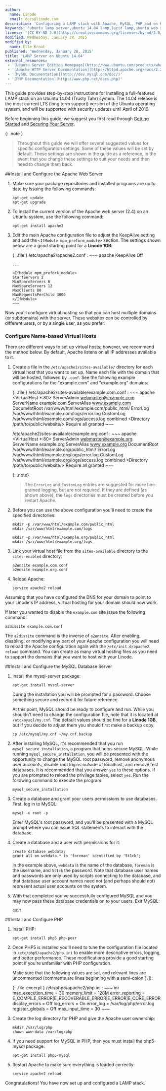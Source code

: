 ```yaml
---
author:
  name: Linode
  email: docs@linode.com
description: 'Configuring a LAMP stack with Apache, MySQL, PHP and on Ubuntu 14.04 (Trusty Tahr).'
keywords: 'ubuntu lamp server,ubuntu 14.04 lamp,lucid lamp,ubuntu web server,ubuntu lucid'
license: '[CC BY-ND 3.0](http://creativecommons.org/licenses/by-nd/3.0/us/)'
modified: Wednesday, January 28, 2015
modified_by:
  name: Elle Krout
published: 'Wednesday, January 28, 2015'
title: 'LAMP Server on Ubuntu 14.04'
external_resources:
 - '[Ubuntu Server Edition Homepage](http://www.ubuntu.com/products/whatisubuntu/serveredition)'
 - '[Apache HTTP Server Documentation](http://httpd.apache.org/docs/2.2/)'
 - '[MySQL Documentation](http://dev.mysql.com/doc/)'
 - '[PHP Documentation](http://www.php.net/docs.php)'
---
```


This guide provides step-by-step instructions for installing a full-featured LAMP stack on an Ubuntu 14.04 (Trusty Tahr) system. The 14.04 release is the most current LTS (long term support) version of the Ubuntu operating system, and will be supported with security updates until April of 2019.

Before beginning this guide, we suggest you first read through [Getting Started](/docs/getting-started) and [Securing Your Server](/docs/security/securing-your-server/).

 {: .note }
>
> Throughout this guide we will offer several suggested values for specific configuration settings. Some of these values will be set by default. These settings are shown in the guide as a reference, in the event that you change these settings to suit your needs and then need to change them back.

##Install and Configure the Apache Web Server

1.  Make sure your package repositories and installed programs are up to date by issuing the following commands:

        apt-get update
        apt-get upgrade

2.  To install the current version of the Apache web server (2.4) on an Ubuntu system, use the following command:

        apt-get install apache2

3.  Edit the main Apache configuration file to adjust the KeepAlive setting and add the `<IfModule mpm_preform_module>` section. The settings shown below are a good starting point for a **Linode 1GB**:

    {: .file }
    /etc/apache2/apache2.conf
    :   ~~~ apache
        KeepAlive Off

        ...

        <IfModule mpm_prefork_module>
        StartServers 2
        MinSpareServers 6
        MaxSpareServers 12
        MaxClients 80
        MaxRequestsPerChild 3000
        </IfModule>
        ~~~

Now you'll configure virtual hosting so that you can host multiple domains (or subdomains) with the server. These websites can be controlled by different users, or by a single user, as you prefer.

### Configure Name-based Virtual Hosts

There are different ways to set up virtual hosts; however, we recommend the method below. By default, Apache listens on all IP addresses available to it.

1.  Create a file in the `/etc/apache2/sites-available/` directory for each virtual host that you want to set up. Name each file with the domain that will be hosted, followed by `.conf`. See the following example configurations for the "example.com" and "example.org" domains:

    {: .file }
    /etc/apache2/sites-available/example.com.conf
    :   ~~~ apache
        <VirtualHost *:80> 
             ServerAdmin webmaster@example.com
             ServerName example.com
             ServerAlias www.example.com
             DocumentRoot /var/www/html/example.com/public_html/
             ErrorLog /var/www/html/example.com/logs/error.log 
             CustomLog /var/www/html/example.com/logs/access.log combined
             <Directory /path/to/public/website/>
                Require all granted
             </Directory>
        </VirtualHost>
        ~~~

    /etc/apache2/sites-available/example.org.conf
    :   ~~~ apache
        <VirtualHost *:80> 
             ServerAdmin webmaster@example.org     
             ServerName example.org
             ServerAlias www.example.org
             DocumentRoot /var/www/html/example.org/public_html/
             ErrorLog /var/www/html/example.org/logs/error.log 
             CustomLog /var/www/html/example.org/logs/access.log combined
             <Directory /path/to/public/website/>
                Require all granted
             </Directory>
        </VirtualHost>
        ~~~

    {: .note}
    >
    >The `ErrorLog` and `CustomLog` entries are suggested for more fine-grained logging, but are not required. If they are defined (as shown above), the `logs` directories must be created before you restart Apache.

2.  Before you can use the above configuration you'll need to create the specified directories:

        mkdir -p /var/www/html/example.com/public_html
        mkdir /var/www/html/example.com/logs

        mkdir -p /var/www/html/example.org/public_html
        mkdir /var/www/html/example.org/logs

3.  Link your virtual host file from the `sites-available` directory to the `sites-enabled` directory:

        a2ensite example.com.conf
        a2ensite example.org.conf
    
4.  Reload Apache:

        service apache2 reload

Assuming that you have configured the DNS for your domain to point to your Linode's IP address, virtual hosting for your domain should now work.

If later you wanted to disable the `example.com` site issue the following command:

    a2dissite example.com.conf

The `a2dissite` command is the inverse of `a2ensite`. After enabling, disabling, or modifying any part of your Apache configuration you will need to reload the Apache configuration again with the `/etc/init.d/apache2 reload` command. You can create as many virtual hosting files as you need to support the domains that you want to host with your Linode.

##Install and Configure the MySQL Database Server

1.  Install the mysql-server package:

        apt-get install mysql-server 

    During the installation you will be prompted for a password. Choose something secure and record it for future reference.

    At this point, MySQL should be ready to configure and run. While you shouldn't need to change the configuration file, note that it is located at `/etc/mysql/my.cnf`. The default values should be fine for a **Linode 1GB**, but if you decide to adjust them you should first make a backup copy:

        cp /etc/mysql/my.cnf ~/my.cnf.backup

2.  After installing MySQL, it's recommended that you run `mysql_secure_installation`, a program that helps secure MySQL. While running `mysql_secure_installation`, you will be presented with the opportunity to change the MySQL root password, remove anonymous user accounts, disable root logins outside of localhost, and remove test databases. It is recommended that you answer `yes` to these options. If you are prompted to reload the privilege tables, select `yes`. Run the following command to execute the program:

        mysql_secure_installation

3.  Create a database and grant your users permissions to use databases. First, log in to MySQL:

        mysql -u root -p 

    Enter MySQL's root password, and you'll be presented with a MySQL prompt where you can issue SQL statements to interact with the database.

4.  Create a database and a user with permissions for it:

        create database webdata; 
        grant all on webdata.* to 'foreman' identified by '5t1ck'; 

    In the example above, `webdata` is the name of the database, `foreman` is the username, and `5t1ck` the password. Note that database user names and passwords are only used by scripts connecting to the database, and that database user account names need not (and perhaps should not) represent actual user accounts on the system.

5.  With that completed you've successfully configured MySQL and you may now pass these database credentials on to your users. Exit MySQL:

        quit 

##Install and Configure PHP

1.  Install PHP:

        apt-get install php5 php-pear 

2.  Once PHP5 is installed you'll need to tune the configuration file located in `/etc/php5/apache2/php.ini` to enable more descriptive errors, logging, and better performance. These modifications provide a good starting point if you're unfamiliar with PHP configuration.

    Make sure that the following values are set, and relevant lines are uncommented (comments are lines beginning with a semi-colon [`;`]):

    {: .file-excerpt }
    /etc/php5/apache2/php.ini
    :   ~~~ ini
        max_execution_time = 30
        memory_limit = 128M
        error_reporting = E_COMPILE_ERROR|E_RECOVERABLE_ERROR|E_ERROR|E_CORE_ERROR
        display_errors = Off
        log_errors = On
        error_log = /var/log/php/error.log
        register_globals = Off
        max_input_time = 30
        ~~~

3.  Create the log directory for PHP and give the Apache user ownership:

        mkdir /var/log/php
        chown www-data /var/log/php

4.  If you need support for MySQL in PHP, then you must install the php5-mysql package:

        apt-get install php5-mysql

5.  Restart Apache to make sure everything is loaded correctly:

        service apache2 reload

Congratulations! You have now set up and configured a LAMP stack.




